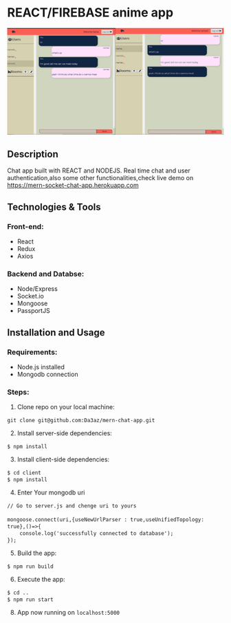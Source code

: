 # REACT/FIREBASE anime app

<img src="githubImg/chat-app.jpg"/>

## Description
Chat app built with REACT and NODEJS.
Real time chat and user authentication,also some other functionalities,check live demo on https://mern-socket-chat-app.herokuapp.com

## Technologies & Tools

### Front-end:

* React
* Redux
* Axios

### Backend and Databse:

* Node/Express
* Socket.io
* Mongoose
* PassportJS

## Installation and Usage

### Requirements:

* Node.js installed
* Mongodb connection

### Steps:
1. Clone repo on your local machine:
```
git clone git@github.com:Da3az/mern-chat-app.git
```
2. Install server-side dependencies:
```
$ npm install
```
3. Install client-side dependencies:
```
$ cd client
$ npm install
```
4. Enter Your mongodb uri
```
// Go to server.js and chenge uri to yours

mongoose.connect(uri,{useNewUrlParser : true,useUnifiedTopology: true},()=>{
    console.log('successfully connected to database');
});

```
5. Build the app:
```
$ npm run build
```
6. Execute the app:<br/>
```
$ cd ..
$ npm run start
```
8. App now running on ```localhost:5000```
